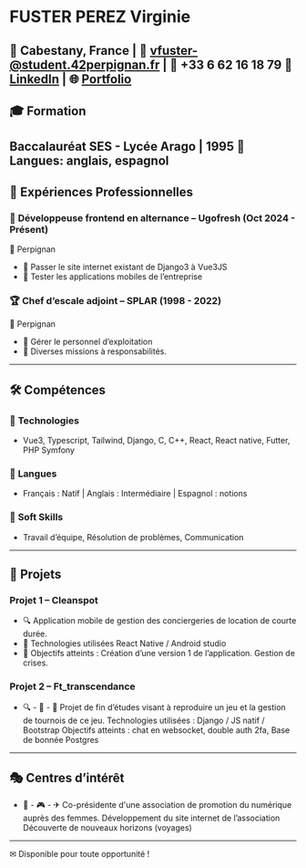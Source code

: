 # FUSTER PEREZ Virginie
📍 Cabestany, France | 📧 vfuster-@student.42perpignan.fr | 📱 +33 6 62 16 18 79
💼 [LinkedIn](https://www.linkedin.com/in/virginie-fuster-perez) | 🌐 [Portfolio](https://github.com/vfuster66/)
---
## 🎓 Formation
**Baccalauréat SES** - Lycée Arago | 1995
📝 Langues: anglais, espagnol
---
## 💼 Expériences Professionnelles
### 🚀 **Développeuse frontend en alternance** – Ugofresh (Oct 2024 - Présent)
📍 Perpignan
- 🔹 Passer le site internet existant de Django3 à Vue3JS
- 🔹 Tester les applications mobiles de l’entreprise
### 🏆 **Chef d’escale adjoint** – SPLAR (1998 - 2022)
📍 Perpignan
- 🔹 Gérer le personnel d’exploitation
- 🔹 Diverses missions à responsabilités.
---
## 🛠 Compétences
### 🔹 **Technologies**
- Vue3, Typescript, Tailwind, Django, C, C++, React, React native, Futter, PHP Symfony
### 🔹 **Langues**
- Français : Natif | Anglais : Intermédiaire | Espagnol : notions
### 🔹 **Soft Skills**
- Travail d’équipe, Résolution de problèmes, Communication
---
## 🔬 Projets
### **Projet 1 – Cleanspot**
- 🔍 Application mobile de gestion des conciergeries de location de courte durée.
- 🚀 Technologies utilisées React Native / Android studio
- 🎯 Objectifs atteints : Création d’une version 1 de l’application. Gestion de crises.
### **Projet 2 – Ft_transcendance**
- 🔍 - 🚀 - 🎯 Projet de fin d’études visant à reproduire un jeu et la gestion de tournois de ce jeu.
Technologies utilisées : Django / JS natif / Bootstrap
Objectifs atteints : chat en websocket, double auth 2fa, Base de bonnée Postgres
---
## 🎭 Centres d’intérêt
- 🚀 - 🎮 - ✈ Co-présidente d'une association de promotion du numérique auprès des femmes.
Développement du site internet de l’association
Découverte de nouveaux horizons (voyages)
---
✉ Disponible pour toute opportunité !
